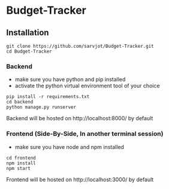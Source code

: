 # Budget-Tracker

## Installation

```
git clone https://github.com/sarvjot/Budget-Tracker.git 
cd Budget-Tracker
```

### Backend

- make sure you have python and pip installed
- activate the python virtual environment tool of your choice

```
pip install -r requirements.txt
cd backend
python manage.py runserver
```

Backend will be hosted on http://localhost:8000/ by default

### Frontend (Side-By-Side, In another terminal session)

- make sure you have node and npm installed
```
cd frontend
npm install 
npm start
```

Frontend will be hosted on http://localhost:3000/ by default

